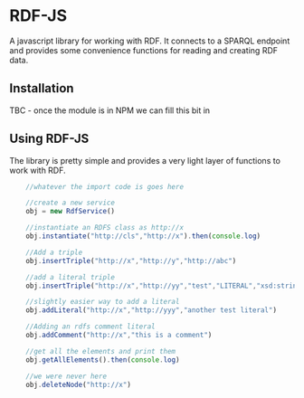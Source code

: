 # RDF-JS

A javascript library for working with RDF. It connects to a SPARQL endpoint and provides some convenience functions for reading and creating RDF data. 

## Installation

TBC - once the module is in NPM we can fill this bit in

## Using RDF-JS

The library is pretty simple and provides a very light layer of functions to work with RDF.

```js
    //whatever the import code is goes here 

    //create a new service
    obj = new RdfService() 

    //instantiate an RDFS class as http://x
    obj.instantiate("http://cls","http://x").then(console.log) 

    //Add a triple
    obj.insertTriple("http://x","http://y","http://abc") 

    //add a literal triple
    obj.insertTriple("http://x","http://yy","test","LITERAL","xsd:string") 

    //slightly easier way to add a literal
    obj.addLiteral("http://x","http://yyy","another test literal") 

    //Adding an rdfs comment literal
    obj.addComment("http://x","this is a comment")

    //get all the elements and print them
    obj.getAllElements().then(console.log) 

    //we were never here
    obj.deleteNode("http://x") 
```


